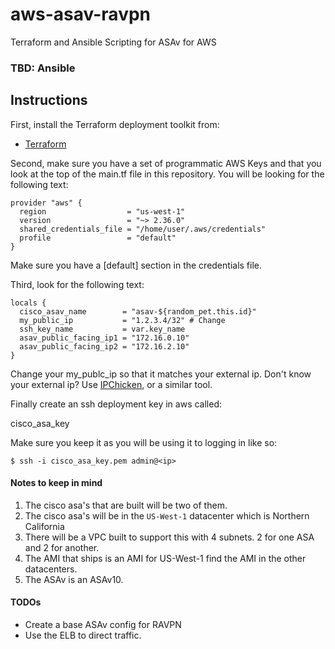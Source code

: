 # aws-asav-ravpn
Terraform and Ansible Scripting for ASAv for AWS

### TBD: Ansible 

## Instructions

First, install the Terraform deployment toolkit from:
- [Terraform](https://www.terraform.io/)

Second, make sure you have a set of programmatic AWS Keys and that
you look at the top of the main.tf file in this repository. You
will be looking for the following text:

```
provider "aws" {
  region                  = "us-west-1"
  version                 = "~> 2.36.0"
  shared_credentials_file = "/home/user/.aws/credentials"
  profile                 = "default"
}
```

Make sure you have a [default] section in the credentials file.

Third, look for the following text:

```
locals {
  cisco_asav_name        = "asav-${random_pet.this.id}" 
  my_public_ip           = "1.2.3.4/32" # Change
  ssh_key_name           = var.key_name
  asav_public_facing_ip1 = "172.16.0.10"
  asav_public_facing_ip2 = "172.16.2.10"
}
```

Change your my_publc_ip so that it matches your external ip. 
Don't know your external ip? Use [IPChicken](www.ipchicken.com), or a similar
tool. 

Finally create an ssh deployment key in aws called:

cisco_asa_key

Make sure you keep it as you will be using it to logging in like so:

```$ ssh -i cisco_asa_key.pem admin@<ip>```

#### Notes to keep in mind

1. The cisco asa's that are built will be two of them.
2. The cisco asa's will be in the ```US-West-1``` datacenter which is 
Northern California
3. There will be a VPC built to support this with 4 subnets. 2 for one 
ASA and 2 for another. 
4. The AMI that ships is an AMI for US-West-1 find the AMI in the other
datacenters. 
5. The ASAv is an ASAv10.

#### TODOs

- Create a base ASAv config for RAVPN
- Use the ELB to direct traffic.



